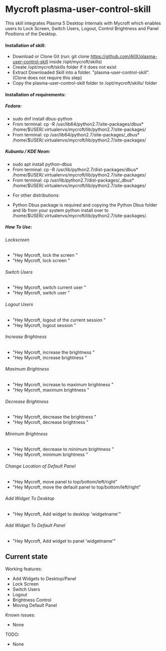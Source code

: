 # Mycroft plasma-user-control-skill
This skill integrates Plasma 5 Desktop Internals with Mycroft which enables users to Lock Screen, Switch Users, Logout, Control Brightness and Panel Positions of the Desktop.

#### Installation of skill:
* Download or Clone Git (run: git clone https://github.com/AIIX/plasma-user-control-skill inside /opt/mycroft/skills)
* Create /opt/mycroft/skills folder if it does not exist
* Extract Downloaded Skill into a folder. "plasma-user-control-skill". (Clone does not require this step)
* Copy the plasma-user-control-skill folder to /opt/mycroft/skills/ folder

#### Installation of requirements:
##### Fedora: 
- sudo dnf install dbus-python
- From terminal: cp -R /usr/lib64/python2.7/site-packages/dbus* /home/$USER/.virtualenvs/mycroft/lib/python2.7/site-packages/
- From terminal: cp /usr/lib64/python2.7/site-packages/_dbus* /home/$USER/.virtualenvs/mycroft/lib/python2.7/site-packages/

##### Kubuntu / KDE Neon: 
- sudo apt install python-dbus
- From terminal: cp -R /usr/lib/python2.7/dist-packages/dbus* /home/$USER/.virtualenvs/mycroft/lib/python2.7/site-packages/
- From terminal: cp /usr/lib/python2.7/dist-packages/_dbus* /home/$USER/.virtualenvs/mycroft/lib/python2.7/site-packages/

* For other distributions:
- Python Dbus package is required and copying the Python Dbus folder and lib from your system python install over to /home/$USER/.virtualenvs/mycroft/lib/python2.7/site-packages/.

##### How To Use: 
###### Lockscreen
- "Hey Mycroft, lock the screen "
- "Hey Mycroft, lock screen "

###### Switch Users
- "Hey Mycroft, switch current user "
- "Hey Mycroft, switch user "

###### Logout Users
- "Hey Mycroft, logout of the current session "
- "Hey Mycroft, logout session "

###### Increase Brightness
- "Hey Mycroft, increase the brightness "
- "Hey Mycroft, increase brightness "

###### Maximum Brightness
- "Hey Mycroft, increase to maximum brightness "
- "Hey Mycroft, maximum brightness "

###### Decrease Brightness
- "Hey Mycroft, decrease the brightness "
- "Hey Mycroft, decrease brightness "

###### Minimum Brightness
- "Hey Mycroft, decrease to minimum brightness "
- "Hey Mycroft, minimum brightness "

###### Change Location of Default Panel
- "Hey Mycroft, move panel to top/bottom/left/right"
- "Hey Mycroft, move the default panel to top/bottom/left/right"

###### Add Widget To Desktop
- "Hey Mycroft, Add widget to desktop 'widgetname'"

###### Add Widget To Default Panel
- "Hey Mycroft, Add widget to panel 'widgetname'"

## Current state

Working features:
* Add Widgets to Desktop/Panel
* Lock Screen
* Switch Users
* Logout
* Brightness Control
* Moving Default Panel

Known issues:
* None

TODO:
* None
